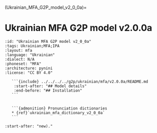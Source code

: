 
(Ukrainian_MFA_G2P_model_v2_0_0a)=
# Ukrainian MFA G2P model v2.0.0a

``````{g2p} Ukrainian MFA G2P model v2.0.0a
:id: "Ukrainian MFA G2P model v2_0_0a"
:tags: Ukrainian;MFA;IPA
:layout: mfa
:language: "Ukrainian"
:dialect: N/A
:phoneset: "MFA"
:architecture: pynini
:license: "CC BY 4.0"

   ```{include} ../../../../g2p/ukrainian/mfa/v2.0.0a/README.md
    :start-after: "## Model details"
    :end-before: "## Installation"
   ```


   ```{admonition} Pronunciation dictionaries
   * {ref}`ukrainian_mfa_dictionary_v2_0_0a`
   ```
``````

```{include} ../../../../g2p/ukrainian/mfa/v2.0.0a/README.md
:start-after: "new)."
```
